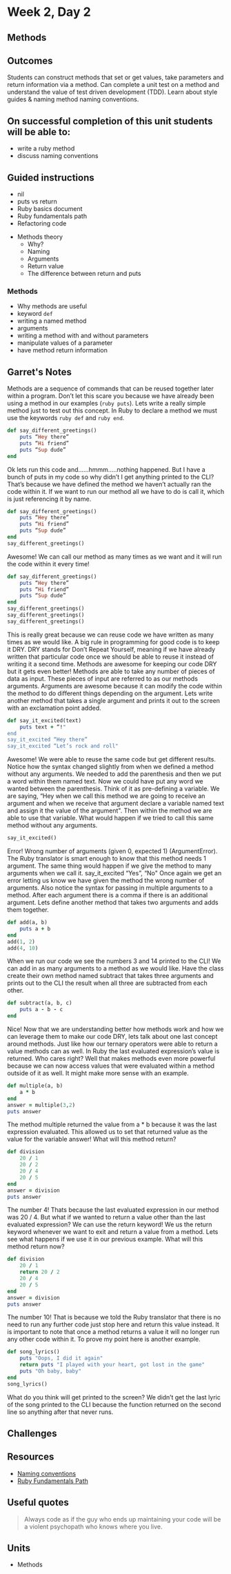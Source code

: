 # Week 2, Day 2 

## Methods

## Outcomes
Students can construct methods that set or get values, take parameters and return information via a method. Can complete a unit test on a method and understand the value of test driven development (TDD). Learn about style guides & naming method naming conventions.
## On successful completion of this unit students will be able to:
- write a ruby method
- discuss naming conventions
<!-- - write unit tests to test methods
- avoid writing a false test
- know about the unit test library
- know of recursion *
- difference between statements & expressions *
- good functional programming practices -->
## Guided instructions
- nil
- puts vs return
- Ruby basics document
- Ruby fundamentals path
- Refactoring code
<!-- - Run through morning challenge (student)
- Admin about Canvas, LMS
- Going back through (things we haven't covered)
- The amount of challenges
- How to cope/growth mindset
- The document I made re datatypes
- Run through the party parrot drinks challenge
- Kahoot -->
- Methods theory
    * Why?
    * Naming
    * Arguments
    * Return value
    * The difference between return and puts
<!-- - Methods challenges
- Git
- Ruby fundamentals path
- Free time (challenges, fundamentals, one-on-one) -->
### Methods
- Why methods are useful
- keyword ```def```
- writing a named method 
- arguments
- writing a method with and without parameters
- manipulate values of a parameter
- have method return information
<!-- - discuss getting and setting -->
<!-- - discuss functional programming
- discuss DRY principle (don't repeat yourself) -->
## Garret's Notes
Methods are a sequence of commands that can be reused together later within a program. Don’t let this scare you because we have already been using a method in our examples (```ruby puts```). Lets write a really simple method just to test out this concept. In Ruby to declare a method we must use the keywords ```ruby def``` and ```ruby end```.
```ruby
def say_different_greetings()
    puts “Hey there”
    puts “Hi friend”
    puts “Sup dude”
end
```
Ok lets run this code and……hmmm…..nothing happened. But I have a bunch of puts in my code so why didn’t I get anything printed to the CLI? That’s because we have defined the method we haven’t actually ran the code within it. If we want to run our method all we have to do is call it, which is just referencing it by name.
```ruby
def say_different_greetings()
    puts “Hey there”
    puts “Hi friend”
    puts “Sup dude”
end
say_different_greetings()
```
Awesome! We can call our method as many times as we want and it will run the code within it every time!
```ruby
def say_different_greetings()
    puts “Hey there”
    puts “Hi friend”
    puts “Sup dude”
end
say_different_greetings()
say_different_greetings()
say_different_greetings()
```
This is really great because we can reuse code we have written as many times as we would like. A big rule in programming for good code is to keep it DRY. DRY stands for Don’t Repeat Yourself, meaning if we have already written that particular code once we should be able to reuse it instead of writing it a second time.
Methods are awesome for keeping our code DRY but it gets even better! Methods are able to take any number of pieces of data as input. These pieces of input are referred to as our methods arguments. Arguments are awesome because it can modify the code within the method to do different things depending on the argument. Lets write another method that takes a single argument and prints it out to the screen with an exclamation point added.
```ruby
def say_it_excited(text)
    puts text + “!"
end
say_it_excited “Hey there”
say_it_excited “Let’s rock and roll"
```
Awesome! We were able to reuse the same code but get different results. Notice how the syntax changed slightly from when we defined a method without any arguments. We needed to add the parenthesis and then we put a word within them named text. Now we could have put any word we wanted between the parenthesis. Think of it as pre-defining a variable. We are saying, “Hey when we call this method we are going to receive an argument and when we receive that argument declare a variable named text and assign it the value of the argument". Then within the method we are able to use that variable.
What would happen if we tried to call this same method without any arguments.
```ruby
say_it_excited()
```
Error! Wrong number of arguments (given 0, expected 1) (ArgumentError). 
The Ruby translator is smart enough to know that this method needs 1 argument. The same thing would happen if we give the method to many arguments when we call it.
say_it_excited “Yes”, “No"
Once again we get an error letting us know we have given the method the wrong number of arguments. Also notice the syntax for passing in multiple arguments to a method. After each argument there is a comma if there is an additional argument. Lets define another method that takes two arguments and adds them together.
```ruby
def add(a, b)
    puts a + b
end
add(1, 2)
add(4, 10)
```
When we run our code we see the numbers 3 and 14 printed to the CLI! We can add in as many arguments to a method as we would like.
Have the class create their own method named subtract that takes three arguments and prints out to the CLI the result when all three are subtracted from each other.
```ruby
def subtract(a, b, c)
    puts a - b - c
end
```
Nice! Now that we are understanding better how methods work and how we can leverage them to make our code DRY, lets talk about one last concept around methods. Just like how our ternary operators were able to return a value methods can as well. In Ruby the last evaluated expression’s value is returned. Who cares right? Well that makes methods even more powerful because we can now access values that were evaluated within a method outside of it as well. It might make more sense with an example.
```ruby
def multiple(a, b)
    a * b
end
answer = multiple(3,2)
puts answer
```
The method multiple returned the value from a * b because it was the last expression evaluated. This allowed us to set that returned value as the value for the variable answer!
What will this method return?
```ruby
def division
    20 / 1
    20 / 2
    20 / 4
    20 / 5
end
answer = division
puts answer
```
The number 4! Thats because the last evaluated expression in our method was 20 / 4. But what if we wanted to return a value other than the last evaluated expression? We can use the return keyword! We us the return keyword whenever we want to exit and return a value from a method. Lets see what happens if we use it in our previous example.
What will this method return now?
```ruby
def division
    20 / 1
    return 20 / 2
    20 / 4
    20 / 5
end
answer = division
puts answer
```
The number 10! That is because we told the Ruby translator that there is no need to run any further code just stop here and return this value instead. It is important to note that once a method returns a value it will no longer run any other code within it. To prove my point here is another example.
```ruby
def song_lyrics()
    puts "Oops, I did it again"
    return puts "I played with your heart, got lost in the game"
    puts "Oh baby, baby"
end
song_lyrics()
```
What do you think will get printed to the screen?
We didn’t get the last lyric of the song printed to the CLI because the function returned on the second line so anything after that never runs.
## Challenges
## Resources
- [Naming conventions](https://en.wikipedia.org/wiki/Naming_convention_(programming))
- [Ruby Fundamentals Path](https://github.com/batteries76/ruby-fundamentals-path)
## Useful quotes
> Always code as if the guy who ends up maintaining your code will be a violent psychopath who knows where you live.
## Units
- Methods